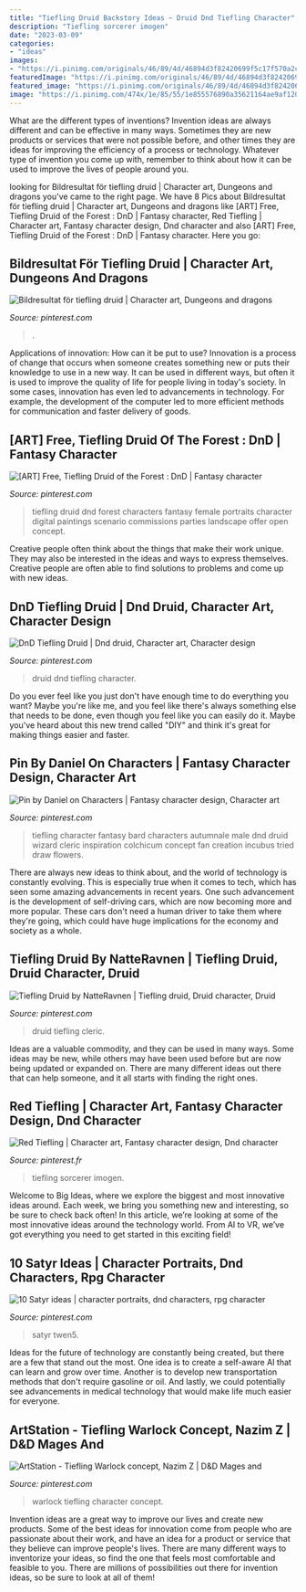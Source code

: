 ```yaml
---
title: "Tiefling Druid Backstory Ideas ~ Druid Dnd Tiefling Character"
description: "Tiefling sorcerer imogen"
date: "2023-03-09"
categories:
- "ideas"
images:
- "https://i.pinimg.com/originals/46/89/4d/46894d3f82420699f5c17f570a2c87c9.jpg"
featuredImage: "https://i.pinimg.com/originals/46/89/4d/46894d3f82420699f5c17f570a2c87c9.jpg"
featured_image: "https://i.pinimg.com/originals/46/89/4d/46894d3f82420699f5c17f570a2c87c9.jpg"
image: "https://i.pinimg.com/474x/1e/85/55/1e855576890a35621164ae9af120ccfd--fantasy-heroes-fantasy-characters.jpg"
---
```



What are the different types of inventions?
Invention ideas are always different and can be effective in many ways. Sometimes they are new products or services that were not possible before, and other times they are ideas for improving the efficiency of a process or technology. Whatever type of invention you come up with, remember to think about how it can be used to improve the lives of people around you.

	

		
looking for Bildresultat för tiefling druid | Character art, Dungeons and dragons you've came to the right page. We have 8 Pics about Bildresultat för tiefling druid | Character art, Dungeons and dragons like [ART] Free, Tiefling Druid of the Forest : DnD | Fantasy character, Red Tiefling | Character art, Fantasy character design, Dnd character and also [ART] Free, Tiefling Druid of the Forest : DnD | Fantasy character. Here you go:
		
    
## Bildresultat För Tiefling Druid | Character Art, Dungeons And Dragons

<img loading=lazy src="https://i.pinimg.com/originals/b4/b3/d5/b4b3d50ce8906ac19698fbf2f53e8e20.jpg" onerror="this.onerror=null;this.src='https://tse3.mm.bing.net/th?id=OIP.r4wMnazA7_Tb73lxwHuC4AHaKe&amp;pid=15.1';" alt="Bildresultat för tiefling druid | Character art, Dungeons and dragons">

_Source: pinterest.com_

>. 

	

Applications of innovation: How can it be put to use?
Innovation is a process of change that occurs when someone creates something new or puts their knowledge to use in a new way. It can be used in different ways, but often it is used to improve the quality of life for people living in today's society. In some cases, innovation has even led to advancements in technology. For example, the development of the computer led to more efficient methods for communication and faster delivery of goods.

    
## [ART] Free, Tiefling Druid Of The Forest : DnD | Fantasy Character

<img loading=lazy src="https://i.pinimg.com/originals/72/eb/86/72eb86c64b404c1aef808348b82d624c.png" onerror="this.onerror=null;this.src='https://tse1.mm.bing.net/th?id=OIP.PjVRivLXn6PL3F1QH1C5qgHaJn&amp;pid=15.1';" alt="[ART] Free, Tiefling Druid of the Forest : DnD | Fantasy character">

_Source: pinterest.com_

>tiefling druid dnd forest characters fantasy female portraits character digital paintings scenario commissions parties landscape offer open concept. 

	

Creative people often think about the things that make their work unique. They may also be interested in the ideas and ways to express themselves. Creative people are often able to find solutions to problems and come up with new ideas.

    
## DnD Tiefling Druid | Dnd Druid, Character Art, Character Design

<img loading=lazy src="https://i.pinimg.com/736x/6c/b4/d0/6cb4d04786879890b7a2c31be9f0b9be.jpg" onerror="this.onerror=null;this.src='https://tse1.mm.bing.net/th?id=OIP.Dn6pS61Kjs6ypZVksrNatgHaJl&amp;pid=15.1';" alt="DnD Tiefling Druid | Dnd druid, Character art, Character design">

_Source: pinterest.com_

>druid dnd tiefling character. 

	

Do you ever feel like you just don't have enough time to do everything you want? Maybe you're like me, and you feel like there's always something else that needs to be done, even though you feel like you can easily do it. Maybe you've heard about this new trend called "DIY" and think it's great for making things easier and faster.

    
## Pin By Daniel On Characters | Fantasy Character Design, Character Art

<img loading=lazy src="https://i.pinimg.com/736x/67/46/fb/6746fbd2e401767cf4de96573586d3b8.jpg" onerror="this.onerror=null;this.src='https://tse2.mm.bing.net/th?id=OIP.ANeZag1XXLRZBdYF7qr78AHaKx&amp;pid=15.1';" alt="Pin by Daniel on Characters | Fantasy character design, Character art">

_Source: pinterest.com_

>tiefling character fantasy bard characters autumnale male dnd druid wizard cleric inspiration colchicum concept fan creation incubus tried draw flowers. 

	

There are always new ideas to think about, and the world of technology is constantly evolving. This is especially true when it comes to tech, which has seen some amazing advancements in recent years. One such advancement is the development of self-driving cars, which are now becoming more and more popular. These cars don't need a human driver to take them where they're going, which could have huge implications for the economy and society as a whole.

    
## Tiefling Druid By NatteRavnen | Tiefling Druid, Druid Character, Druid

<img loading=lazy src="https://i.pinimg.com/originals/f0/7a/5f/f07a5fa4a407a6218fca4c09e2b68f39.jpg" onerror="this.onerror=null;this.src='https://tse4.mm.bing.net/th?id=OIP.MmV2XYOOQoGzFOLIlqFYoAHaJ4&amp;pid=15.1';" alt="Tiefling Druid by NatteRavnen | Tiefling druid, Druid character, Druid">

_Source: pinterest.com_

>druid tiefling cleric. 

	

Ideas are a valuable commodity, and they can be used in many ways. Some ideas may be new, while others may have been used before but are now being updated or expanded on. There are many different ideas out there that can help someone, and it all starts with finding the right ones.

    
## Red Tiefling | Character Art, Fantasy Character Design, Dnd Character

<img loading=lazy src="https://i.pinimg.com/originals/46/89/4d/46894d3f82420699f5c17f570a2c87c9.jpg" onerror="this.onerror=null;this.src='https://tse3.mm.bing.net/th?id=OIP.PpR4_JmbdZKfgStkPl_KMwHaKA&amp;pid=15.1';" alt="Red Tiefling | Character art, Fantasy character design, Dnd character">

_Source: pinterest.fr_

>tiefling sorcerer imogen. 

	

Welcome to Big Ideas, where we explore the biggest and most innovative ideas around. Each week, we bring you something new and interesting, so be sure to check back often! In this article, we’re looking at some of the most innovative ideas around the technology world. From AI to VR, we’ve got everything you need to get started in this exciting field!

    
## 10 Satyr Ideas | Character Portraits, Dnd Characters, Rpg Character

<img loading=lazy src="https://i.pinimg.com/474x/1e/85/55/1e855576890a35621164ae9af120ccfd--fantasy-heroes-fantasy-characters.jpg" onerror="this.onerror=null;this.src='https://tse3.mm.bing.net/th?id=OIP.47W5Yxajrd-kdIGBIVBm4QAAAA&amp;pid=15.1';" alt="10 Satyr ideas | character portraits, dnd characters, rpg character">

_Source: pinterest.com_

>satyr twen5. 

	

Ideas for the future of technology are constantly being created, but there are a few that stand out the most. One idea is to create a self-aware AI that can learn and grow over time. Another is to develop new transportation methods that don't require gasoline or oil. And lastly, we could potentially see advancements in medical technology that would make life much easier for everyone.

    
## ArtStation - Tiefling Warlock Concept, Nazim Z | D&amp;D Mages And

<img loading=lazy src="https://i.pinimg.com/736x/3f/1e/4a/3f1e4aa09e11d25df89ff823f8cf7c01.jpg?b=t" onerror="this.onerror=null;this.src='https://tse4.mm.bing.net/th?id=OIP.6OIIa9GrUxYFtoghJ8SRYgHaO0&amp;pid=15.1';" alt="ArtStation - Tiefling Warlock concept, Nazim Z | D&amp;D Mages and">

_Source: pinterest.com_

>warlock tiefling character concept. 

	

Invention ideas are a great way to improve our lives and create new products. Some of the best ideas for innovation come from people who are passionate about their work, and have an idea for a product or service that they believe can improve people's lives. There are many different ways to inventorize your ideas, so find the one that feels most comfortable and feasible to you. There are millions of possibilities out there for invention ideas, so be sure to look at all of them!

